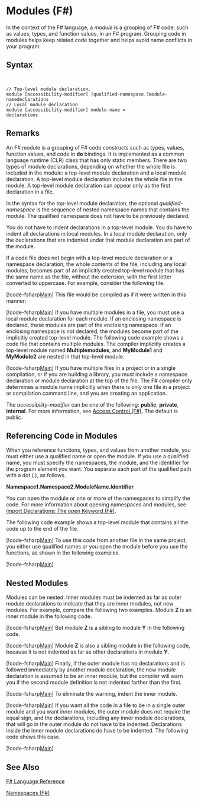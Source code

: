 # Modules (F#)

In the context of the F# language, a *module* is a grouping of F# code, such as values, types, and function values, in an F# program. Grouping code in modules helps keep related code together and helps avoid name conflicts in your program.


## Syntax


```


// Top-level module declaration. 
module [accessibility-modifier] [qualified-namespace.]module-namedeclarations
// Local module declaration.
module [accessibility-modifier] module-name =
declarations

```



## Remarks
An F# module is a grouping of F# code constructs such as types, values, function values, and code in **do** bindings. It is implemented as a common language runtime (CLR) class that has only static members. There are two types of module declarations, depending on whether the whole file is included in the module: a top-level module declaration and a local module declaration. A top-level module declaration includes the whole file in the module. A top-level module declaration can appear only as the first declaration in a file.

In the syntax for the top-level module declaration, the optional *qualified-namespace* is the sequence of nested namespace names that contains the module. The qualified namespace does not have to be previously declared.

You do not have to indent declarations in a top-level module. You do have to indent all declarations in local modules. In a local module declaration, only the declarations that are indented under that module declaration are part of the module.

If a code file does not begin with a top-level module declaration or a namespace declaration, the whole contents of the file, including any local modules, becomes part of an implicitly created top-level module that has the same name as the file, without the extension, with the first letter converted to uppercase. For example, consider the following file.

[!code-fsharp[Main](snippets/fsmodules/snippet6601.fs)]
    This file would be compiled as if it were written in this manner:

[!code-fsharp[Main](snippets/fsmodules/snippet6602.fs)]
    If you have multiple modules in a file, you must use a local module declaration for each module. If an enclosing namespace is declared, these modules are part of the enclosing namespace. If an enclosing namespace is not declared, the modules become part of the implicitly created top-level module. The following code example shows a code file that contains multiple modules. The compiler implicitly creates a top-level module named **Multiplemodules**, and **MyModule1** and **MyModule2** are nested in that top-level module.

[!code-fsharp[Main](snippets/fsmodules/snippet6603.fs)]
    If you have multiple files in a project or in a single compilation, or if you are building a library, you must include a namespace declaration or module declaration at the top of the file. The F# compiler only determines a module name implicitly when there is only one file in a project or compilation command line, and you are creating an application.

The *accessibility-modifier* can be one of the following: **public**, **private**, **internal**. For more information, see [Access Control &#40;F&#35;&#41;](Access-Control-%28FSharp%29.md). The default is public.


## Referencing Code in Modules
When you reference functions, types, and values from another module, you must either use a qualified name or open the module. If you use a qualified name, you must specify the namespaces, the module, and the identifier for the program element you want. You separate each part of the qualified path with a dot (.), as follows.

**Namespace1.Namespace2.ModuleName.Identifier**

You can open the module or one or more of the namespaces to simplify the code. For more information about opening namespaces and modules, see [Import Declarations: The open Keyword &#40;F&#35;&#41;](Import-Declarations---The-open-Keyword-%28FSharp%29.md).

The following code example shows a top-level module that contains all the code up to the end of the file.

[!code-fsharp[Main](snippets/fsmodules/snippet6604.fs)]
    To use this code from another file in the same project, you either use qualified names or you open the module before you use the functions, as shown in the following examples.

[!code-fsharp[Main](snippets/fsmodules/snippet6605.fs)]
    
## Nested Modules
Modules can be nested. Inner modules must be indented as far as outer module declarations to indicate that they are inner modules, not new modules. For example, compare the following two examples. Module **Z** is an inner module in the following code.

[!code-fsharp[Main](snippets/fsmodules/snippet6607.fs)]
    But module **Z** is a sibling to module **Y** in the following code.

[!code-fsharp[Main](snippets/fsmodules/snippet6608.fs)]
    Module **Z** is also a sibling module in the following code, because it is not indented as far as other declarations in module **Y**.

[!code-fsharp[Main](snippets/fsmodules/snippet6609.fs)]
    Finally, if the outer module has no declarations and is followed immediately by another module declaration, the new module declaration is assumed to be an inner module, but the compiler will warn you if the second module definition is not indented farther than the first.

[!code-fsharp[Main](snippets/fsmodules/snippet6610.fs)]
    To eliminate the warning, indent the inner module.

[!code-fsharp[Main](snippets/fsmodules/snippet6611.fs)]
    If you want all the code in a file to be in a single outer module and you want inner modules, the outer module does not require the equal sign, and the declarations, including any inner module declarations, that will go in the outer module do not have to be indented. Declarations inside the inner module declarations do have to be indented. The following code shows this case.

[!code-fsharp[Main](snippets/fsmodules/snippet6612.fs)]
    
## See Also
[F&#35; Language Reference](FSharp-Language-Reference.md)

[Namespaces &#40;F&#35;&#41;](Namespaces-%28FSharp%29.md)

